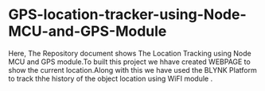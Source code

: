 # GPS-location-tracker-using-Node-MCU-and-GPS-Module
Here, The Repository document shows The Location Tracking using Node MCU and GPS module.To built this project we hhave created WEBPAGE to show the current location.Along with this we have used the BLYNK Platform to track thhe history of the object location using WiFI module .
